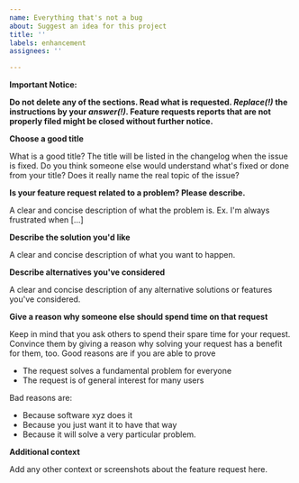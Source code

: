 ```yaml
---
name: Everything that's not a bug
about: Suggest an idea for this project
title: ''
labels: enhancement
assignees: ''

---
```


**Important Notice:**

**Do not delete any of the sections. Read what is requested. _Replace(!)_ the instructions by your _answer(!)_. Feature requests reports that are not properly filed might be closed without further notice.**

**Choose a good title**

What is a good title?
The title will be listed in the changelog when the issue is fixed. Do you think someone else would understand what's fixed or done from your title? Does it really name the real topic of the issue?

**Is your feature request related to a problem? Please describe.**

A clear and concise description of what the problem is. Ex. I'm always frustrated when [...]

**Describe the solution you'd like**

A clear and concise description of what you want to happen.

**Describe alternatives you've considered**

A clear and concise description of any alternative solutions or features you've considered.

**Give a reason why someone else should spend time on that request**

Keep in mind that you ask others to spend their spare time for your request. Convince them
by giving a reason why solving your request has a benefit for them, too. Good reasons are
if you are able to prove

* The request solves a fundamental problem for everyone
* The request is of general interest for many users

Bad reasons are:
* Because software xyz does it
* Because you just want it to have that way
* Because it will solve a very particular problem.

**Additional context**

Add any other context or screenshots about the feature request here.

